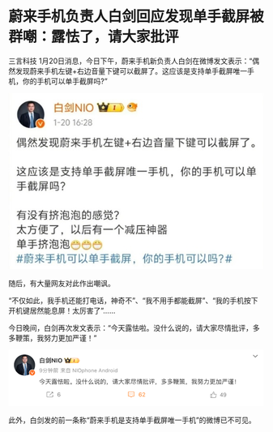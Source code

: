 # 蔚来手机负责人白剑回应发现单手截屏被群嘲：露怯了，请大家批评

三言科技
1月20日消息，今日下午，蔚来手机新负责人白剑在微博发文表示：“偶然发现蔚来手机左键+右边音量下键可以截屏了。这应该是支持单手截屏唯一手机，你的手机可以单手截屏吗?”

![aeec8720489fd8551569a136ee3ba5a4.jpg](https://raw.githubusercontent.com/qqhsx/qqnews_image/main/2024/01/20/蔚来手机负责人白剑回应发现单手截屏被群嘲：露怯了，请大家批评/aeec8720489fd8551569a136ee3ba5a4.jpg)

随后，有大量网友对此作出嘲讽。

“不仅如此，我手机还能打电话，神奇不”、“我不用手都能截屏”、“我的手机按下开机键居然能息屏！太厉害了”......

今日晚间，白剑再次发文表示：“今天露怯啦。没什么说的，请大家尽情批评，多多鞭策，我努力更加严谨！”

![ba752f9f803d9c95fe6cac8f7654e083.jpg](https://raw.githubusercontent.com/qqhsx/qqnews_image/main/2024/01/20/蔚来手机负责人白剑回应发现单手截屏被群嘲：露怯了，请大家批评/ba752f9f803d9c95fe6cac8f7654e083.jpg)

此外，白剑发的前一条称“蔚来手机是支持单手截屏唯一手机”的微博已不可见。

